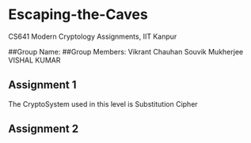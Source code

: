 # Escaping-the-Caves
CS641 Modern Cryptology Assignments, IIT Kanpur

##Group Name: 
##Group Members:
Vikrant Chauhan
Souvik Mukherjee
VISHAL KUMAR

## Assignment 1
The CryptoSystem used in this level is Substitution Cipher

## Assignment 2

